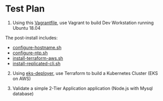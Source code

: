 # Test Plan
1. Using this [Vagrantfile](vagrant/Vagrantfile), use Vagrant to build Dev Workstation running Ubuntu 18.04

The post-install includes:
* [configure-hostname.sh](vagrant/sripts/configure-hostname.sh)
* [configure-ntp.sh](vagrant/sripts/configure-ntp.sh)
* [install-terraform-aws.sh](vagrant/sripts/install-terraform-aws.sh)
* [install-replicated-cli.sh](vagrant/scripts/install-replicated-cli.sh)

2. Using [eks-deployer](https://github.com/dyvantage/eks-deployer), use Terraform to build a Kubernetes Cluster (EKS on AWS)

3. Validate a simple 2-Tier Application application (Node.js with Mysql database)

